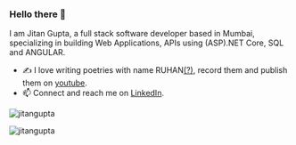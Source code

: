 ### Hello there 👋

I am Jitan Gupta, a full stack software developer based in Mumbai, specializing in building Web Applications, APIs using (ASP).NET Core, SQL and ANGULAR. 

- ✍️ I love writing poetries with name RUHAN[(?)](# 'Poetic name ☺'), record them and publish them on [youtube](https://www.youtube.com/channel/UCNsS1mGuUOfpO043fGzpbZA/).
- 📫 Connect and reach me on [LinkedIn](https://www.linkedin.com/in/jitangupta).

<p align="left"> <img src="https://komarev.com/ghpvc/?username=jitangupta" alt="jitangupta" /> </p>

<p align="left">  
  <img src="https://github-readme-stats.vercel.app/api?username=jitangupta&show_icons=false" alt="jitangupta" />
 </p>
 
